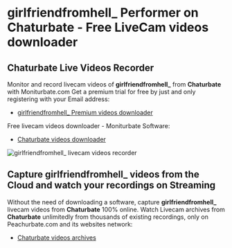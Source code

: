 # girlfriendfromhell_ Performer on Chaturbate - Free LiveCam videos downloader

## Chaturbate Live Videos Recorder

Monitor and record livecam videos of **girlfriendfromhell_** from **Chaturbate** with Moniturbate.com
Get a premium trial for free by just and only registering with your Email address:
* [girlfriendfromhell_ Premium videos downloader](https://moniturbate.com/request-demo-licence-key.html)

Free livecam videos downloader - Moniturbate Software:
* [Chaturbate videos downloader](https://moniturbate.com/moniturbate-download-software.html)

![girlfriendfromhell_ livecam videos recorder](https://peachurnet.com/templates/moniturbate-software.png)


## Capture girlfriendfromhell_ videos from the Cloud and watch your recordings on Streaming

Without the need of downloading a software, capture **girlfriendfromhell_** livecam videos from **Chaturbate** 100% online.
Watch Livecam archives from **Chaturbate** unlimitedly from thousands of existing recordings, only on Peachurbate.com and its websites network:
* [Chaturbate videos archives](https://peachurnet.com/)